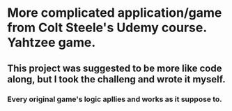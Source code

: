 # More complicated application/game from Colt Steele's Udemy course. Yahtzee game.

## This project was suggested to be more like code along, but I took the challeng and wrote it myself. 
### Every original game's logic apllies and works as it suppose to.
